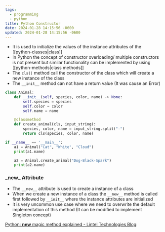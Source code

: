 ```yaml
---
tags:
  - programming
  - python
title: Python Constructor
date: 2024-01-28 14:15:56 -0600
updated: 2024-01-28 14:15:56 -0600
---
```


* It is used to initialize the values of the instance attributes of the [[python-classes|class]]
* In Python the concept of constructor overloading/ multiple constructors is not present but similar functionality can be implemented by using [[python-methods|class methods]]
* The `cls()` method call the constructor of the class which will create a new instance of the class
* The `__init__` method can not have a return value (It was cause an Error)

````python
class Animal:
    def __init__(self, species, color, name) -> None:
        self.species = species
        self.color = color
        self.name = name

    @classmethod
    def create_animal(cls, input_string):
        species, color, name = input_string.split("-")
        return cls(species, color, name)

if __name__ == '__main__':
    a1 = Animal("Cat", "White", "Cloud")
    print(a1.name)

    a2 = Animal.create_animal("Dog-Black-Spark")
    print(a2.name)
````

### \_new\_ Attribute

* The `__new__` attribute is used to create a instance of a class
* When we create a new instance of a class the `__new__` method is called first followed by `__init__` where the instance attributes are initialized
* It is very uncommon use case where we need to overwrite the default implementation of this method (It can be modified to implement Singleton concept)

[Python: **new** magic method explained - Lintel Technologies Blog](https://howto.lintel.in/python-__new__-magic-method-explained/)
